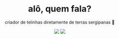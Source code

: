 <h1 align="center">alô, quem fala?</h1>

<p  align="center">criador de telinhas diretamente de terras sergipanas 🌵</p>

<div align="center">
  <a href="https://www.linkedin.com/in/marcosnto/"><img src="https://img.shields.io/badge/LinkedIn-0077B5?style=for-the-badge&logo=linkedin&logoColor=white" /></a>
  <a href="https://twitter.com/marcoznto"><img src="https://img.shields.io/badge/Twitter-1DA1F2?style=for-the-badge&logo=twitter&logoColor=white" /></a>
</div>


<!--
**Marcosnto/marcosnto** is a ✨ _special_ ✨ repository because its `README.md` (this file) appears on your GitHub profile.

Here are some ideas to get you started:

- 🔭 I’m currently working on ...
- 🌱 I’m currently learning ...
- 👯 I’m looking to collaborate on ...
- 🤔 I’m looking for help with ...
- 💬 Ask me about ...
- 📫 How to reach me: ...
- 😄 Pronouns: ...
- ⚡ Fun fact: ...
-->
